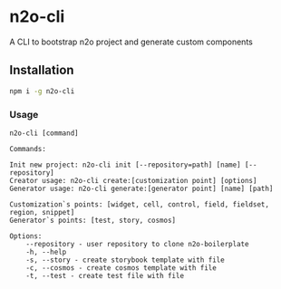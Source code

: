 # n2o-cli
A CLI to bootstrap n2o project and generate custom components
 
 ## Installation
 
```bash
npm i -g n2o-cli
```

### Usage
```
n2o-cli [command]

Commands:

Init new project: n2o-cli init [--repository=path] [name] [--repository]
Creator usage: n2o-cli create:[customization point] [options]
Generator usage: n2o-cli generate:[generator point] [name] [path]

Customization`s points: [widget, cell, control, field, fieldset, region, snippet]
Generator`s points: [test, story, cosmos]

Options:
    --repository - user repository to clone n2o-boilerplate
    -h, --help
    -s, --story - create storybook template with file
    -c, --cosmos - create cosmos template with file
    -t, --test - create test file with file
```
